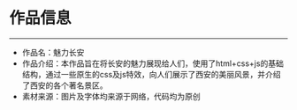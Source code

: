 ﻿# 作品信息

------

 * 作品名：魅力长安
 * 作品介绍：本作品旨在将长安的魅力展现给人们，使用了html+css+js的基础结构，通过一些原生的css及js特效，向人们展示了西安的美丽风景，并介绍了西安的各个著名景区。
 * 素材来源：图片及字体均来源于网络，代码均为原创
